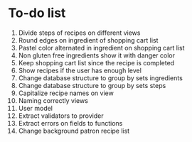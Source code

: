 To-do list
================================================================================

  1. Divide steps of recipes on different views
  2. Round edges on ingredient of shopping cart list
  3. Pastel color alternated in ingredient on shopping cart list
  4. Non gluten free ingredients show it with danger color
  5. Keep shopping cart list since the recipe is completed
  6. Show recipes if the user has enough level
  7. Change database structure to group by sets ingredients
  8. Change database structure to group by sets steps
  9. Capitalize recipe names on view
 10. Naming correctly views
 13. User model
 14. Extract validators to provider
 15. Extract errors on fields to functions
 16. Change background patron recipe list 
